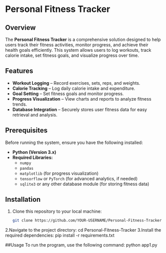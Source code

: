 # Personal Fitness Tracker

## Overview  
The **Personal Fitness Tracker** is a comprehensive solution designed to help users track their fitness activities, monitor progress, and achieve their health goals efficiently. This system allows users to log workouts, track calorie intake, set fitness goals, and visualize progress over time.  

## Features  
- **Workout Logging** – Record exercises, sets, reps, and weights.  
- **Calorie Tracking** – Log daily calorie intake and expenditure.  
- **Goal Setting** – Set fitness goals and monitor progress.  
- **Progress Visualization** – View charts and reports to analyze fitness trends.  
- **Database Integration** – Securely stores user fitness data for easy retrieval and analysis.  

## Prerequisites  
Before running the system, ensure you have the following installed:  

- **Python (Version 3.x)**  
- **Required Libraries:**  
  - `numpy`  
  - `pandas`  
  - `matplotlib` (for progress visualization)  
  - `tensorflow` or `PyTorch` (for advanced analytics, if needed)  
  - `sqlite3` or any other database module (for storing fitness data)  

## Installation  
1. Clone this repository to your local machine:  
   ```bash
   git clone https://github.com/YOUR-USERNAME/Personal-Fitness-Tracker.git
2.Navigate to the project directory:
cd Personal-Fitness-Tracker
3.Install the required dependencies:
pip install -r requirements.txt

##Usage
To run the program, use the following command:
python app1.py


